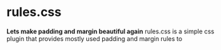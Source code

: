 # rules.css
**Lets make padding and margin beautiful again**
rules.css is a simple css plugin that provides mostly used padding and margin rules to 

